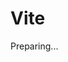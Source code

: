 <script>
setPagination(
    "/en/getting-started/installation",
    "/en/getting-started/setup"
);
</script>

# Vite

Preparing...